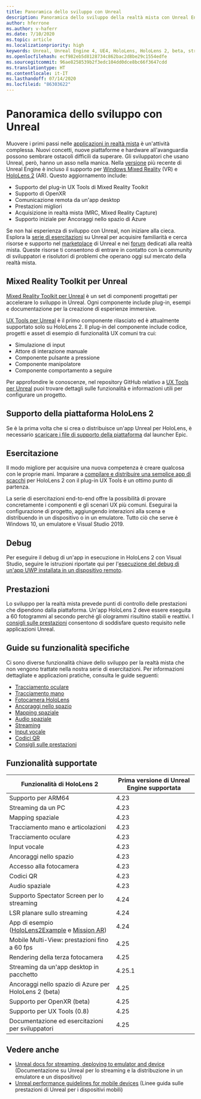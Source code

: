 ```yaml
---
title: Panoramica dello sviluppo con Unreal
description: Panoramica dello sviluppo della realtà mista con Unreal Engine 4
author: hferrone
ms.author: v-haferr
ms.date: 7/10/2020
ms.topic: article
ms.localizationpriority: high
keywords: Unreal, Unreal Engine 4, UE4, HoloLens, HoloLens 2, beta, streaming, comunicazione remota, realtà mista, sviluppo, guida introduttiva, funzionalità, nuovo progetto, emulatore, documentazione, guide, caratteristiche, ologrammi, sviluppo di giochi
ms.openlocfilehash: ecf982eb5d8128734c862bac2d8be29c1554edfe
ms.sourcegitcommit: 96ae8258539b2f3edc104dd0dce8bc66f3647cdd
ms.translationtype: HT
ms.contentlocale: it-IT
ms.lasthandoff: 07/14/2020
ms.locfileid: "86303622"
---
```

# <a name="unreal-development-overview"></a>Panoramica dello sviluppo con Unreal

Muovere i primi passi nelle <a href="https://docs.microsoft.com/windows/mixed-reality" target="_blank" title="Documentazione sulla realtà mista">applicazioni in realtà mista</a> è un'attività complessa. Nuovi concetti, nuove piattaforme e hardware all'avanguardia possono sembrare ostacoli difficili da superare. Gli sviluppatori che usano Unreal, però, hanno un asso nella manica. Nella <a href="https://docs.unrealengine.com/Support/Builds/ReleaseNotes/4_25/index.html" target="_blank" title="Note sulla versione di Unreal Engine 4.25">versione</a> più recente di Unreal Engine è incluso il supporto per <a href="https://www.microsoft.com/windows/windows-mixed-reality" target="_blank" title="Documentazione su Windows Mixed Reality">Windows Mixed Reality</a> (VR) e <a href="https://www.microsoft.com/hololens/hardware" target="_blank" title="Documentazione su HoloLens 2">HoloLens 2</a> (AR). Questo aggiornamento include:
* Supporto del plug-in UX Tools di Mixed Reality Toolkit
* Supporto di OpenXR
* Comunicazione remota da un'app desktop
* Prestazioni migliori
* Acquisizione in realtà mista (MRC, Mixed Reality Capture)
* Supporto iniziale per Ancoraggi nello spazio di Azure

Se non hai esperienza di sviluppo con Unreal, non iniziare alla cieca. Esplora la <a href="https://docs.unrealengine.com/GettingStarted/index.html" target="_blank">serie di esercitazioni</a> su Unreal per acquisire familiarità e cerca risorse e supporto nel <a href="https://www.unrealengine.com/marketplace/store" target="_blank">marketplace</a> di Unreal e nei <a href="https://forums.unrealengine.com/development-discussion/vr-ar-development" target="_blank">forum</a> dedicati alla realtà mista. Queste risorse ti consentono di entrare in contatto con la community di sviluppatori e risolutori di problemi che operano oggi sul mercato della realtà mista.

## <a name="mixed-reality-toolkit-for-unreal"></a>Mixed Reality Toolkit per Unreal

[Mixed Reality Toolkit per Unreal](https://github.com/microsoft/MixedRealityToolkit-Unreal) è un set di componenti progettati per accelerare lo sviluppo in Unreal. Ogni componente include plug-in, esempi e documentazione per la creazione di esperienze immersive. 

[UX Tools per Unreal](https://github.com/microsoft/MixedReality-UXTools-Unreal) è il primo componente rilasciato ed è attualmente supportato solo su HoloLens 2. Il plug-in del componente include codice, progetti e asset di esempio di funzionalità UX comuni tra cui:
* Simulazione di input
* Attore di interazione manuale
* Componente pulsante a pressione
* Componente manipolatore
* Componente comportamento a seguire

Per approfondire le conoscenze, nel repository GitHub relativo a [UX Tools per Unreal](https://github.com/microsoft/MixedReality-UXTools-Unreal) puoi trovare dettagli sulle funzionalità e informazioni utili per configurare un progetto.

## <a name="hololens-2-platform-support"></a>Supporto della piattaforma HoloLens 2
Se è la prima volta che si crea o distribuisce un'app Unreal per HoloLens, è necessario [scaricare i file di supporto della piattaforma](unreal-uxt-ch6.md#packaging-and-deploying-the-app-via-device-portal) dal launcher Epic.

## <a name="tutorial"></a>Esercitazione

Il modo migliore per acquisire una nuova competenza è creare qualcosa con le proprie mani. Imparare a [compilare e distribuire una semplice app di scacchi](unreal-uxt-ch1.md) per HoloLens 2 con il plug-in UX Tools è un ottimo punto di partenza. 

La serie di esercitazioni end-to-end offre la possibilità di provare concretamente i componenti e gli scenari UX più comuni. Eseguirai la configurazione di progetto, aggiungendo interazioni alla scena e distribuendo in un dispositivo o in un emulatore. Tutto ciò che serve è Windows 10, un emulatore e Visual Studio 2019.

## <a name="debugging"></a>Debug

Per eseguire il debug di un'app in esecuzione in HoloLens 2 con Visual Studio, seguire le istruzioni riportate qui per l'[esecuzione del debug di un'app UWP installata in un dispositivo remoto](https://docs.microsoft.com/visualstudio/debugger/debug-installed-app-package?view=vs-2019#remote).

## <a name="performance"></a>Prestazioni

Lo sviluppo per la realtà mista prevede punti di controllo delle prestazioni che dipendono dalla piattaforma. Un'app HoloLens 2 deve essere eseguita a 60 fotogrammi al secondo perché gli ologrammi risultino stabili e reattivi. I [consigli sulle prestazioni](performance-recommendations-for-unreal.md) consentono di soddisfare questo requisito nelle applicazioni Unreal.

## <a name="guides-to-specific-features"></a>Guide su funzionalità specifiche

Ci sono diverse funzionalità chiave dello sviluppo per la realtà mista che non vengono trattate nella nostra serie di esercitazioni. Per informazioni dettagliate e applicazioni pratiche, consulta le guide seguenti: 
* [Tracciamento oculare](unreal-gaze-input.md)
* [Tracciamento mano](unreal-hand-tracking.md)
* [Fotocamera HoloLens](unreal-hololens-camera.md)
* [Ancoraggi nello spazio](unreal-spatial-anchors.md)
* [Mapping spaziale](unreal-spatial-mapping.md)
* [Audio spaziale](unreal-spatial-audio.md)
* [Streaming](unreal-streaming.md)
* [Input vocale](unreal-voice-input.md)
* [Codici QR](unreal-qr-codes.md)
* [Consigli sulle prestazioni](performance-recommendations-for-unreal.md)

## <a name="supported-features"></a>Funzionalità supportate

| Funzionalità di HoloLens 2 | Prima versione di Unreal Engine supportata |
| ----------- | ----------- |
| Supporto per ARM64 | 4.23 |
| Streaming da un PC | 4.23 |
| Mapping spaziale | 4.23 |
| Tracciamento mano e articolazioni | 4.23 |
| Tracciamento oculare | 4.23 |
| Input vocale | 4.23 |
| Ancoraggi nello spazio | 4.23 |
| Accesso alla fotocamera | 4.23 |
| Codici QR | 4.23 |
| Audio spaziale | 4.23 |
| Supporto Spectator Screen per lo streaming | 4.24 |
| LSR planare sullo streaming | 4.24 |
| App di esempio ([HoloLens2Example](https://github.com/microsoft/MixedReality-Unreal-Samples) e [Mission AR](https://docs.unrealengine.com/Resources/Showcases/MissionAR/index.html)) | 4.24 |
| Mobile Multi-View: prestazioni fino a 60 fps | 4.25 |
| Rendering della terza fotocamera | 4.25 |
| Streaming da un'app desktop in pacchetto | 4.25.1 |
| Ancoraggi nello spazio di Azure per HoloLens 2 (beta) | 4.25 |
| Supporto per OpenXR (beta) | 4.25 |
| Supporto per UX Tools (0.8) | 4.25 |
| Documentazione ed esercitazioni per sviluppatori | 4.25 |

## <a name="see-also"></a>Vedere anche
* <a href="https://docs.unrealengine.com/Platforms/AR/HoloLens2/index.html" target="_blank">Unreal docs for streaming, deploying to emulator and device</a> (Documentazione su Unreal per lo streaming e la distribuzione in un emulatore e un dispositivo)
* <a href="https://docs.unrealengine.com/Platforms/Mobile/Performance/index.html" target="_blank">Unreal performance guidelines for mobile devices</a> (Linee guida sulle prestazioni di Unreal per i dispositivi mobili)
